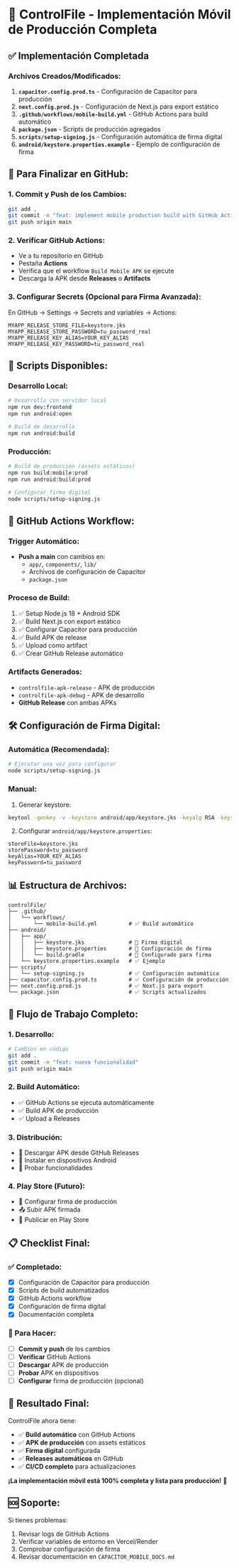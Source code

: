 # 🚀 ControlFile - Implementación Móvil de Producción Completa

## ✅ **Implementación Completada**

### **Archivos Creados/Modificados:**

1. **`capacitor.config.prod.ts`** - Configuración de Capacitor para producción
2. **`next.config.prod.js`** - Configuración de Next.js para export estático
3. **`.github/workflows/mobile-build.yml`** - GitHub Actions para build automático
4. **`package.json`** - Scripts de producción agregados
5. **`scripts/setup-signing.js`** - Configuración automática de firma digital
6. **`android/keystore.properties.example`** - Ejemplo de configuración de firma

## 🎯 **Para Finalizar en GitHub:**

### **1. Commit y Push de los Cambios:**
```bash
git add .
git commit -m "feat: implement mobile production build with GitHub Actions"
git push origin main
```

### **2. Verificar GitHub Actions:**
- Ve a tu repositorio en GitHub
- Pestaña **Actions**
- Verifica que el workflow `Build Mobile APK` se ejecute
- Descarga la APK desde **Releases** o **Artifacts**

### **3. Configurar Secrets (Opcional para Firma Avanzada):**
En GitHub → Settings → Secrets and variables → Actions:
```
MYAPP_RELEASE_STORE_FILE=keystore.jks
MYAPP_RELEASE_STORE_PASSWORD=tu_password_real
MYAPP_RELEASE_KEY_ALIAS=YOUR_KEY_ALIAS
MYAPP_RELEASE_KEY_PASSWORD=tu_password_real
```

## 📱 **Scripts Disponibles:**

### **Desarrollo Local:**
```bash
# Desarrollo con servidor local
npm run dev:frontend
npm run android:open

# Build de desarrollo
npm run android:build
```

### **Producción:**
```bash
# Build de producción (assets estáticos)
npm run build:mobile:prod
npm run android:build:prod

# Configurar firma digital
node scripts/setup-signing.js
```

## 🔄 **GitHub Actions Workflow:**

### **Trigger Automático:**
- **Push a main** con cambios en:
  - `app/`, `components/`, `lib/`
  - Archivos de configuración de Capacitor
  - `package.json`

### **Proceso de Build:**
1. ✅ Setup Node.js 18 + Android SDK
2. ✅ Build Next.js con export estático
3. ✅ Configurar Capacitor para producción
4. ✅ Build APK de release
5. ✅ Upload como artifact
6. ✅ Crear GitHub Release automático

### **Artifacts Generados:**
- `controlfile-apk-release` - APK de producción
- `controlfile-apk-debug` - APK de desarrollo
- **GitHub Release** con ambas APKs

## 🛠️ **Configuración de Firma Digital:**

### **Automática (Recomendada):**
```bash
# Ejecutar una vez para configurar
node scripts/setup-signing.js
```

### **Manual:**
1. Generar keystore:
```bash
keytool -genkey -v -keystore android/app/keystore.jks -keyalg RSA -keysize 2048 -validity 10000 -alias YOUR_KEY_ALIAS
```

2. Configurar `android/app/keystore.properties`:
```properties
storeFile=keystore.jks
storePassword=tu_password
keyAlias=YOUR_KEY_ALIAS
keyPassword=tu_password
```

## 📊 **Estructura de Archivos:**

```
controlFile/
├── .github/
│   └── workflows/
│       └── mobile-build.yml          # ✅ Build automático
├── android/
│   ├── app/
│   │   ├── keystore.jks              # 🔐 Firma digital
│   │   ├── keystore.properties       # 🔐 Configuración de firma
│   │   └── build.gradle              # 🔧 Configurado para firma
│   └── keystore.properties.example   # ✅ Ejemplo
├── scripts/
│   └── setup-signing.js              # ✅ Configuración automática
├── capacitor.config.prod.ts          # ✅ Configuración de producción
├── next.config.prod.js               # ✅ Next.js para export
└── package.json                      # ✅ Scripts actualizados
```

## 🚀 **Flujo de Trabajo Completo:**

### **1. Desarrollo:**
```bash
# Cambios en código
git add .
git commit -m "feat: nueva funcionalidad"
git push origin main
```

### **2. Build Automático:**
- ✅ GitHub Actions se ejecuta automáticamente
- ✅ Build APK de producción
- ✅ Upload a Releases

### **3. Distribución:**
- 📱 Descargar APK desde GitHub Releases
- 📱 Instalar en dispositivos Android
- 📱 Probar funcionalidades

### **4. Play Store (Futuro):**
- 🔐 Configurar firma de producción
- 📤 Subir APK firmada
- 🏪 Publicar en Play Store

## 📋 **Checklist Final:**

### **✅ Completado:**
- [x] Configuración de Capacitor para producción
- [x] Scripts de build automatizados
- [x] GitHub Actions workflow
- [x] Configuración de firma digital
- [x] Documentación completa

### **🔄 Para Hacer:**
- [ ] **Commit y push** de los cambios
- [ ] **Verificar** GitHub Actions
- [ ] **Descargar** APK de producción
- [ ] **Probar** APK en dispositivos
- [ ] **Configurar** firma de producción (opcional)

## 🎉 **Resultado Final:**

ControlFile ahora tiene:
- ✅ **Build automático** con GitHub Actions
- ✅ **APK de producción** con assets estáticos
- ✅ **Firma digital** configurada
- ✅ **Releases automáticos** en GitHub
- ✅ **CI/CD completo** para actualizaciones

**¡La implementación móvil está 100% completa y lista para producción!** 🚀

## 🆘 **Soporte:**

Si tienes problemas:
1. Revisar logs de GitHub Actions
2. Verificar variables de entorno en Vercel/Render
3. Comprobar configuración de firma
4. Revisar documentación en `CAPACITOR_MOBILE_DOCS.md`
